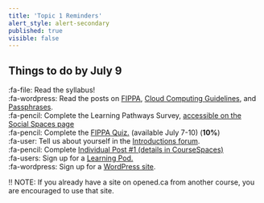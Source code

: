 ```yaml
---
title: 'Topic 1 Reminders'
alert_style: alert-secondary
published: true
visible: false
---
```


## Things to do by July 9   

:fa-file: Read the syllabus!  
:fa-wordpress: Read the posts on [FIPPA](https://edtechuvic.ca/edci339/2020/05/03/fippa-privacy-and-consent-resources/), [Cloud Computing Guidelines](https://coursespaces.uvic.ca), and [Passphrases](https://teaching.madland.ca/passphrases).  
:fa-pencil: Complete the Learning Pathways Survey, [accessible on the Social Spaces page](https://edtechuvic.ca/edci339/a03-social-spaces/)  
:fa-pencil: Complete the [FIPPA Quiz.](https://coursespaces.uvic.ca/mod/quiz/view.php?id=1516197) (available July 7-10) (**10%**)  
:fa-user: Tell us about yourself in the [Introductions forum](https://coursespaces.uvic.ca/mod/forum/view.php?id=1508985).  
:fa-pencil: Complete [Individual Post #1 (details in CourseSpaces)](https://coursespaces.uvic.ca)  
:fa-users: Sign up for a [Learning Pod.](https://edtechuvic.ca/edci339/a03-social-spaces/)  
:fa-wordpress: Sign up for a [WordPress site](https://edtechuvic.ca/edci339/2020/05/03/creating-a-blog-on-the-openetc/).

!! NOTE: If you already have a site on opened.ca from another course, you are encouraged to use that site.
